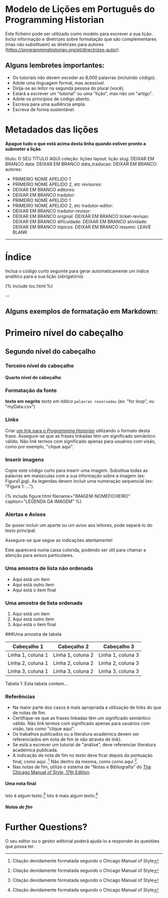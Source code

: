 # Modelo de Lições em Português do Programming Historian

Este ficheiro pode ser utilizado como modelo para escrever a sua lição. Inclui informação e diretrizes sobre formatação que são complementares (mas não substituem) as diretrizes para autores (https://programminghistorian.org/pt/directrizes-autor).

## Alguns lembretes importantes:

*	Os tutoriais não devem exceder as 8,000 palavras (incluindo código).
*	Adote uma linguagem formal, mas acessível.
*	Dirija-se ao leitor na segunda pessoa do plural (você).
*	Estará a escrever um "tutorial" ou uma "lição", mas não um "artigo". 
* Adote os princípios de código aberto.
* Escreva para uma audiência ampla.
* Escreva de forma sustentável.

# Metadados das lições

**Apague tudo o que está acima desta linha quando estiver pronto a submeter a lição**.

título: O SEU TÍTULO AQUI
coleção: lições
layout: lição
slug: DEIXAR EM BRANCO
data: DEIXAR EM BRANCO
data_traducao: DEIXAR EM BRANCO
autores:
- PRIMEIRO NOME APELIDO 1
- PRIMEIRO NOME APELIDO 2, etc
revisores:
- DEIXAR EM BRANCO
editores:
- DEIXAR EM BRANCO
tradutor:
- PRIMEIRO NOME APELIDO 1
- PRIMEIRO NOME APELIDO 2, etc
tradutor-editor:
- DEIXAR EM BRANCO
tradutor-revisor:
- DEIXAR EM BRANCO
original: DEIXAR EM BRANCO
ticket-revisao: DEIXAR EM BRANCO
dificuldade: DEIXAR EM BRANCO
atividade: DEIXAR EM BRANCO
tópicos: DEIXAR EM BRANCO
resumo: LEAVE BLANK
---

# Índice

Inclua o código curto seguinte para gerar automaticamente um índice analítico para a sua lição (obrigatório).

{% include toc.html %}

--

## Alguns exemplos de formatação em Markdown:

# Primeiro nível do cabeçalho
## Segundo nível do cabeçalho
### Terceiro nível do cabeçalho
#### Quarto nível do cabeçalho


### Formatação da fonte
**texto em negrito**
*texto em itálico*
`palavras reservadas` (ex: "for loop", ou  "myData.csv")

### Links

Criar [um link para o *Programming Historian*](https://programminghistorian.org/pt/) utilizando o formato desta frase. Assegure-se que as frases linkadas têm um significado semântico válido. Não link termos com significado apenas para usuários com visão, como por exemplo, "clique aqui".

### Inserir imagens

Copie este código curto para inserir uma imagem. Substitua todas as palavras em maiúsculas com a sua informação sobre a imagem (ex: Figura1.jpg). As legendas devem incluir uma numeração sequencial (ex: "Figura 1: ..."). 

{% include figure.html filename="IMAGEM-NOMEFICHEIRO" caption="LEGENDA DA IMAGEM" %}

### Alertas e Avisos

Se quiser incluir um aparte ou um aviso aos leitores, pode separá-lo do texto principal:

<div class="alert alert-warning">
 Assegure-se que segue as indicações atentamente!
</div>

Este aparecerá numa caixa colorida, podendo ser útil para chamar a atenção para avisos particulares. 

### Uma amostra de lista não ordenada

* Aqui está um item
* Aqui está outro item
* Aqui está o item final

### Uma amostra de lista ordenada

1. Aqui está um item
2. Aqui está outro item
3. Aqui está o item final

###Uma amostra de tabela

| Cabeçalho 1 | Cabeçalho 2 | Cabeçalho 3 |
| --------- | --------- | --------- |
| Linha 1, coluna 1 | Linha 1, coluna 2 | Linha 1, coluna 3|
| Linha 2, coluna 1 | Linha 2, coluna 2 | Linha 2, coluna 3|
| Linha 3, coluna 1 | Linha 3, coluna 2 | Linha 3, coluna 3|
Tabela 1: Esta tabela contem...

### Referências

*	Na maior parte dos casos é mais apropriada a utilização de links do que de notas de fim.
*	Certifique-se que as frases linkadas têm um significado semântico válido. Não link termos com significado apenas para usuários com visão, tais como "clique aqui". 
*	Os trabalhos publicados ou a literatura académica devem ser referenciados em nota de fim (e não através de link). 
*	Se está a escrever um tutorial de "análise", deve referenciar literatura académica publicada. 
*	A indicação de nota de fim no texto deve ficar depois da pontuação final, como aqui .[^1] Não dentro da mesma, como como aqui [^1].
*	Nas notas de fim, utilize o sistema de "Notas e Bibliografia" do [The Chicago Manual of Style, 17th Edition](https://www.chicagomanualofstyle.org/tools_citationguide/citation-guide-1.html).

#### Uma nota final

Isto é algum texto.[^1]
Isto é mais algum texto.[^2]

##### Notas de fim
[^1]: Citação devidamente formatada segundo o Chicago Manual of Style
[^2]: Citação devidamente formatada segundo o Chicago Manual of Style


# Further Questions?

O seu editor ou o gestor editorial poderá ajudá-lo a responder às questões que possa ter. 
